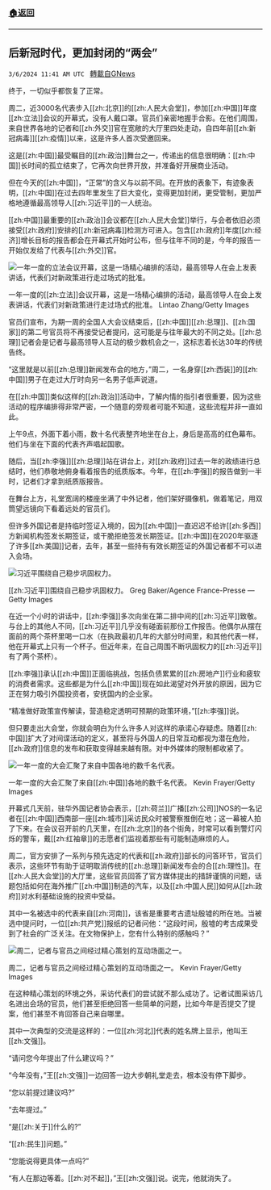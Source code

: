 ###  [:house:返回](README.md)
---


## 后新冠时代，更加封闭的“两会”
`3/6/2024 11:41 AM UTC ` [轉載自GNews](https://gnews.org/articles/2369100)

终于，一切似乎都恢复了正常。

周二，近3000名代表步入[[zh:北京]]的[[zh:人民大会堂]]，参加[[zh:中国]]年度[[zh:立法]]会议的开幕式，没有人戴口罩。官员们亲密地握手合影。在他们周围，来自世界各地的记者和[[zh:外交]]官在宽敞的大厅里四处走动，自四年前[[zh:新冠病毒]][[zh:疫情]]以来，这是许多人首次受邀回来。

这是[[zh:中国]]最受瞩目的[[zh:政治]]舞台之一，传递出的信息很明确：[[zh:中国]]长时间的孤立结束了，它再次向世界开放，并准备好开展商业活动。

但在今天的[[zh:中国]]，“正常”的含义与以前不同。在开放的表象下，有迹象表明，[[zh:中国]]在过去四年里发生了巨大变化，变得更加封闭，更受管制，更加严格地遵循最高领导人[[zh:习近平]]的一人统治。

[[zh:中国]]最重要的[[zh:政治]]会议都在[[zh:人民大会堂]]举行，与会者依旧必须接受[[zh:政府]]安排的[[zh:新冠病毒]]检测方可进入。包含[[zh:政府]]年度[[zh:经济]]增长目标的报告都会在开幕式开始时公布，但与往年不同的是，今年的报告一开始仅发给了代表与[[zh:外交]]官。

![一年一度的立法会议开幕，这是一场精心编排的活动，最高领导人在会上发表讲话，代表们对新政策进行走过场式的批准。](https://static01.nyt.com/images/2024/03/05/multimedia/05china-scene-05-fgpb/05china-scene-05-fgpb-master1050.jpg "一年一度的立法会议开幕，这是一场精心编排的活动，最高领导人在会上发表讲话，代表们对新政策进行走过场式的批准。")

一年一度的[[zh:立法]]会议开幕，这是一场精心编排的活动，最高领导人在会上发表讲话，代表们对新政策进行走过场式的批准。 Lintao Zhang/Getty Images

官员们宣布，为期一周的全国人大会议结束后，[[zh:中国]][[zh:总理]]、[[zh:国家]]的第二号官员将不再接受记者提问，这可能是与往年最大的不同之处。[[zh:总理]]记者会是记者与最高领导人互动的极少数机会之一，这标志着长达30年的传统告终。

“这里就是以前[[zh:总理]]新闻发布会的地方，”周二，一名身穿[[zh:西装]]的[[zh:中国]]男子在走过大厅时向另一名男子低声说道。

在[[zh:中国]]类似这样的[[zh:政治]]活动中，了解内情的指引者很重要，因为这些活动的程序编排得非常严密，一个随意的旁观者可能不知道，这些流程并非一直如此。

上午9点，外面下着小雨，数十名代表整齐地坐在台上，身后是高高的红色幕布。他们与坐在下面的代表齐声唱起国歌。

随后，当[[zh:李强]][[zh:总理]]站在讲台上，对[[zh:政府]]过去一年的政绩进行总结时，他们恭敬地俯身看着报告的纸质版本。今年，在[[zh:李强]]的报告做到一半时，记者们才拿到纸质版报告。

在舞台上方，礼堂宽阔的楼座坐满了中外记者，他们架好摄像机，做着笔记，用双筒望远镜向下看着远处的官员们。

但许多外国记者是持临时签证入境的，因为[[zh:中国]]一直迟迟不给许[[zh:多西]]方新闻机构签发长期签证，或干脆拒绝签发长期签证。[[zh:中国]]在2020年驱逐了许多[[zh:美国]]记者，去年，甚至一些持有有效长期签证的外国记者都不可以进入会场。

![习近平围绕自己稳步巩固权力。](https://static01.nyt.com/images/2024/03/05/multimedia/05china-scene-04-fgpb/05china-scene-04-fgpb-master1050.jpg "习近平围绕自己稳步巩固权力。")

[[zh:习近平]]围绕自己稳步巩固权力。 Greg Baker/Agence France-Presse — Getty Images

在近一个小时的讲话中，[[zh:李强]]多次向坐在第二排中间的[[zh:习近平]]致敬。与台上的其他人不同，[[zh:习近平]]几乎没有碰面前那份工作报告。他偶尔从摆在面前的两个茶杯里喝一口水（在执政最初几年的大部分时间里，和其他代表一样，他在开幕式上只有一个杯子。但近年来，在自己周围不断巩固权力的[[zh:习近平]]有了两个茶杯）。

[[zh:李强]]承认[[zh:中国]]正面临挑战，包括负债累累的[[zh:房地产]]行业和疲软的消费者需求。这些都是为什么[[zh:中国]]现在如此渴望对外开放的原因，因为它正在努力吸引外国投资者，安抚国内的企业家。

“精准做好政策宣传解读，营造稳定透明可预期的政策环境，”[[zh:李强]]说。

但只要走出大会堂，你就会明白为什么许多人对这样的承诺心存疑虑。随着[[zh:中国]]扩大了对间谍活动的定义，甚至将与外国人的日常互动都视为潜在危险，[[zh:政府]]信息的发布和获取变得越来越有限。对中外媒体的限制都收紧了。

![一年一度的大会汇聚了来自中国各地的数千名代表。](https://static01.nyt.com/images/2024/03/05/multimedia/05china-scene-03-fgpb/05china-scene-03-fgpb-master1050.jpg "一年一度的大会汇聚了来自中国各地的数千名代表。")

一年一度的大会汇聚了来自[[zh:中国]]各地的数千名代表。 Kevin Frayer/Getty Images

开幕式几天前，驻华外国记者协会表示，[[zh:荷兰]]广播[[zh:公司]]NOS的一名记者在[[zh:中国]]西南部一座[[zh:城市]]采访民众时被警察推倒在地；这一幕被人拍了下来。在会议召开前的几天里，在[[zh:北京]]的各个街角，时常可以看到警灯闪烁的警车，戴[[zh:红袖章]]的志愿者们监视着那些有可能制造麻烦的人。

周二，官方安排了一系列与预先选定的代表和[[zh:政府]]部长的问答环节，官员们表示，这些环节有助于证明取消传统的[[zh:总理]]新闻发布会的合[[zh:理性]]。在[[zh:人民大会堂]]的大厅里，这些官员回答了官方媒体提出的措辞谨慎的问题，话题包括如何在海外推广[[zh:中国]]制造的汽车，以及[[zh:中国人民]]如何从[[zh:政府]]对水利基础设施的投资中受益。

其中一名被选中的代表来自[[zh:河南]]，该省是重要考古遗址殷墟的所在地。当被选中提问时，一位[[zh:共产党]]报纸的记者问他：“这段时间，殷墟的考古成果受到了社会的广泛关注。在文物保护上，您有什么特别的感触吗？”

![周二，记者与官员之间经过精心策划的互动场面之一。](https://static01.nyt.com/images/2024/03/05/multimedia/05china-scene-ftwq/05china-scene-ftwq-master1050.jpg "周二，记者与官员之间经过精心策划的互动场面之一。")

周二，记者与官员之间经过精心策划的互动场面之一。 Kevin Frayer/Getty Images

在这种精心策划的环境之外，采访代表们的尝试就不那么成功了。记者试图采访几名进出会场的官员，他们甚至拒绝回答一些简单的问题，比如今年是否提交了提案，他们甚至不肯回答自己来自哪里。

其中一次典型的交流是这样的：一位[[zh:河北]]代表的姓名牌上显示，他叫王[[zh:文强]]。

“请问您今年提出了什么建议吗？”

“今年没有，”王[[zh:文强]]一边回答一边大步朝礼堂走去，根本没有停下脚步。

“您以前提过建议吗?”

“去年提过。”

“是[[zh:关于]]什么的?”

“[[zh:民生]]问题。”

“您能说得更具体一点吗?”

“有人在那边等着。[[zh:对不起]]，”王[[zh:文强]]说。说完，他就消失了。
